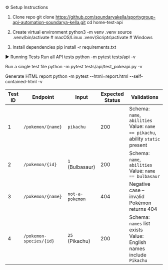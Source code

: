 ⚙️ Setup Instructions
1. Clone repo
git clone https://github.com/soundaryakella/sportygroup-api-automation-soundarya-kella.git
cd home-test-api

2. Create virtual environment
python3 -m venv .venv
source .venv/bin/activate   # macOS/Linux
.venv\Scripts\activate      # Windows

3. Install dependencies
pip install -r requirements.txt

▶️ Running Tests
Run all API tests
python -m pytest tests/api -v

Run a single test file
python -m pytest tests/api/test_pokeapi.py -v

Generate HTML report
python -m pytest --html=report.html --self-contained-html -v

| Test ID | Endpoint                | Input           | Expected Status | Validations                                                                         |
| ------- | ----------------------- | --------------- | --------------- | ----------------------------------------------------------------------------------- |
| 1       | `/pokemon/{name}`       | `pikachu`       | 200             | Schema: `name`, `abilities` <br> Value: `name == pikachu`, ability `static` present |
| 2       | `/pokemon/{id}`         | `1` (Bulbasaur) | 200             | Schema: `name`, `abilities` <br> Value: `name == bulbasaur`                         |
| 3       | `/pokemon/{name}`       | `not-a-pokemon` | 404             | Negative case – invalid Pokémon returns 404                                         |
| 4       | `/pokemon-species/{id}` | `25` (Pikachu)  | 200             | Schema: `names` list exists <br> Value: English names include `Pikachu`             |

